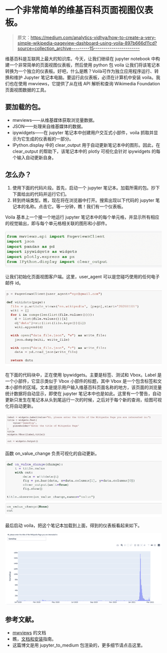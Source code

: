 # 一个非常简单的维基百科页面视图仪表板。

> 原文：<https://medium.com/analytics-vidhya/how-to-create-a-very-simple-wikipedia-pageview-dashboard-using-voila-897b666d11cd?source=collection_archive---------15----------------------->

维基百科是互联网上最大的知识库。今天，让我们继续在 jupyter notebook 中构建一个非常简单的页面视图仪表板，然后使用 python 包 voila 让我们将该笔记本转换为一个独立的仪表板。好吧，什么是瞧？Voilà可作为独立应用程序运行、转换和维护 Jupyter 笔记本电脑。要运行此仪表板，必须在计算机中安装 voila。我们也在使用 mwviews，它提供了从在线 API 解析和查询 Wikimedia Foundation 页面视图数据的工具。

## 要加载的包。

*   mwviews——从维基媒体获取浏览量数据。
*   JSON——处理来自维基媒体的数据。
*   ipywidgets——在 jupyter 笔记本中创建用户交互式小部件，voila 抓取并显示为它生成的仪表板的一部分。
*   IPython.display 中的 clear_output 用于自动更新笔记本中的图形。因此，在 clear_output 的帮助下，该笔记本中的 plotly 可视化会针对 ipywidgets 的每个输入自动更新自身。

## 怎么办？

1.  使用下面的代码片段。首先，启动一个 jupyter 笔记本。加载所需的包。抄下下面给出的代码并运行它们。
2.  转到终端类型。瞧，现在将在浏览器中打开。搜索出现以下代码的 jupyter 笔记本的名称。点击它。等一分钟，瞧！我们有一个仪表板。

Voila 基本上一个接一个地运行 jupyter 笔记本中的每个单元格，并显示所有相应的视觉输出，即与每个单元格相关联的图形和小部件。

![](img/8991d5cb553a0c9d636038ef559c1965.png)

让我们初始化页面视图客户端。这里，user_agent 可以是您碰巧使用的任何电子邮件 id。

![](img/66908b678df12a8560a02c75382030f8.png)

在下面的代码块中，正在使用 Ipywidgets。主要是标签、测试和 Vbox。Label 是一个小部件，它显示类似于 Vbox 小部件的标题，其中 Vbox 是一个包含标签和文本小部件的区域。文本是提示用户输入维基百科页面名称的地方，该页面的浏览量统计数据将自动显示，即使在 jupyter 笔记本中也是如此。这里有一个警告，自动更新只发生在笔记本从头到尾运行一次的时候，之后对于每个新的查询，绘图可视化将自动更新。

![](img/740cb740eb16db195e0d3ce3772f48be.png)

函数 on_value_change 负责可视化的自动更新。

![](img/aa887bd1c8cc1bfe987057b3044704ac.png)

最后启动 voila，把这个笔记本加载到上面，得到的仪表板看起来如下。

![](img/59f6ae420162f7c4910ecfba9d96dfda.png)

## 参考文献。

*   [mwviews](https://pypi.org/project/mwviews/) 的文档
*   瞧，[文档和安装](https://voila.readthedocs.io/en/stable/using.html)指南。
*   这篇博文是用 jupyter_to_medium 包渲染的，更多细节请点击这里。